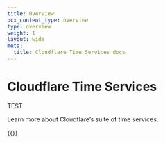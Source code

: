 ```yaml
---
title: Overview
pcx_content_type: overview
type: overview
weight: 1
layout: wide
meta:
  title: Cloudflare Time Services docs
---
```


# Cloudflare Time Services

TEST

Learn more about Cloudflare’s suite of time services.

{{<directory-listing>}}
